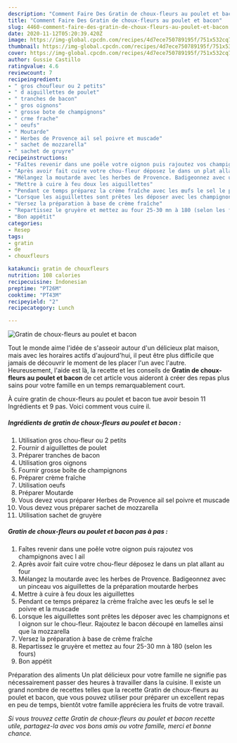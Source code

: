 ```yaml
---
description: "Comment Faire Des Gratin de choux-fleurs au poulet et bacon"
title: "Comment Faire Des Gratin de choux-fleurs au poulet et bacon"
slug: 4460-comment-faire-des-gratin-de-choux-fleurs-au-poulet-et-bacon
date: 2020-11-12T05:20:39.420Z
image: https://img-global.cpcdn.com/recipes/4d7ece750789195f/751x532cq70/gratin-de-choux-fleurs-au-poulet-et-bacon-photo-principale-de-la-recette.jpg
thumbnail: https://img-global.cpcdn.com/recipes/4d7ece750789195f/751x532cq70/gratin-de-choux-fleurs-au-poulet-et-bacon-photo-principale-de-la-recette.jpg
cover: https://img-global.cpcdn.com/recipes/4d7ece750789195f/751x532cq70/gratin-de-choux-fleurs-au-poulet-et-bacon-photo-principale-de-la-recette.jpg
author: Gussie Castillo
ratingvalue: 4.6
reviewcount: 7
recipeingredient:
- " gros choufleur ou 2 petits"
- " d aiguillettes de poulet"
- " tranches de bacon"
- " gros oignons"
- " grosse bote de champignons"
- " crme frache"
- " oeufs"
- " Moutarde"
- " Herbes de Provence ail sel poivre et muscade"
- " sachet de mozzarella"
- " sachet de gruyre"
recipeinstructions:
- "Faîtes revenir dans une poêle votre oignon puis rajoutez vos champignons avec l ail"
- "Après avoir fait cuire votre chou-fleur déposez le dans un plat allant au four"
- "Mélangez la moutarde avec les herbes de Provence. Badigeonnez avec un pinceau vos aiguillettes de la préparation moutarde herbes"
- "Mettre à cuire à feu doux les aiguillettes"
- "Pendant ce temps préparez la crème fraîche avec les œufs le sel le poivre et la muscade"
- "Lorsque les aiguillettes sont prêtes les déposer avec les champignons et l oignon sur le chou-fleur. Rajoutez le bacon découpé en lamelles ainsi que la mozzarella"
- "Versez la préparation à base de crème fraîche"
- "Repartissez le gruyère et mettez au four 25-30 mn à 180 (selon les fours)"
- "Bon appétit"
categories:
- Resep
tags:
- gratin
- de
- chouxfleurs

katakunci: gratin de chouxfleurs 
nutrition: 108 calories
recipecuisine: Indonesian
preptime: "PT26M"
cooktime: "PT43M"
recipeyield: "2"
recipecategory: Lunch

---
```



![Gratin de choux-fleurs au poulet et bacon](https://img-global.cpcdn.com/recipes/4d7ece750789195f/751x532cq70/gratin-de-choux-fleurs-au-poulet-et-bacon-photo-principale-de-la-recette.jpg)

Tout le monde aime l'idée de s'asseoir autour d'un délicieux plat maison, mais avec les horaires actifs d'aujourd'hui, il peut être plus difficile que jamais de découvrir le moment de les placer l'un avec l'autre. Heureusement, l'aide est là, la recette et les conseils de <strong> Gratin de choux-fleurs au poulet et bacon </strong> de cet article vous aideront à créer des repas plus sains pour votre famille en un temps remarquablement court.

<!--inarticleads1-->

À cuire gratin de choux-fleurs au poulet et bacon tue avoir besoin 11 Ingrédients et 9 pas. Voici comment vous cuire il.

##### Ingrédients de gratin de choux-fleurs au poulet et bacon :

1. Utilisation  gros chou-fleur ou 2 petits
1. Fournir  d aiguillettes de poulet
1. Préparer  tranches de bacon
1. Utilisation  gros oignons
1. Fournir  grosse boîte de champignons
1. Préparer  crème fraîche
1. Utilisation  oeufs
1. Préparer  Moutarde
1. Vous devez vous préparer  Herbes de Provence ail sel poivre et muscade
1. Vous devez vous préparer  sachet de mozzarella
1. Utilisation  sachet de gruyère




<!--inarticleads2-->

##### Gratin de choux-fleurs au poulet et bacon pas à pas :

1. Faîtes revenir dans une poêle votre oignon puis rajoutez vos champignons avec l ail
1. Après avoir fait cuire votre chou-fleur déposez le dans un plat allant au four
1. Mélangez la moutarde avec les herbes de Provence. Badigeonnez avec un pinceau vos aiguillettes de la préparation moutarde herbes
1. Mettre à cuire à feu doux les aiguillettes
1. Pendant ce temps préparez la crème fraîche avec les œufs le sel le poivre et la muscade
1. Lorsque les aiguillettes sont prêtes les déposer avec les champignons et l oignon sur le chou-fleur. Rajoutez le bacon découpé en lamelles ainsi que la mozzarella
1. Versez la préparation à base de crème fraîche
1. Repartissez le gruyère et mettez au four 25-30 mn à 180 (selon les fours)
1. Bon appétit




<!--inarticleads1-->

<p>
Préparation des aliments Un plat délicieux pour votre famille ne signifie pas nécessairement passer des heures à travailler dans la cuisine. Il existe un grand nombre de recettes telles que la recette Gratin de choux-fleurs au poulet et bacon, que vous pouvez utiliser pour préparer un excellent repas en peu de temps, bientôt votre famille appréciera les fruits de votre travail.
</p>

<p>
<i>Si vous trouvez cette Gratin de choux-fleurs au poulet et bacon recette utile, partagez-la avec vos bons amis ou votre famille, merci et bonne chance.</i>
</p>
